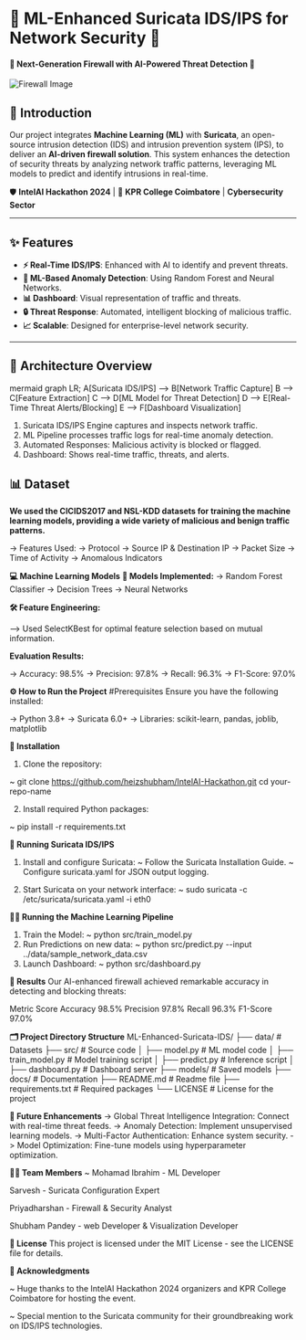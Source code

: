 # 🚀 **ML-Enhanced Suricata IDS/IPS for Network Security** 🚀

#### 🔐 **Next-Generation Firewall with AI-Powered Threat Detection** 🔐

![Firewall Image](https://example.com/firewall-image.png)

## 📜 **Introduction**

Our project integrates **Machine Learning (ML)** with **Suricata**, an open-source intrusion detection (IDS) and intrusion prevention system (IPS), to deliver an **AI-driven firewall solution**. This system enhances the detection of security threats by analyzing network traffic patterns, leveraging ML models to predict and identify intrusions in real-time.

🛡️ **IntelAI Hackathon 2024** | 🏫 **KPR College Coimbatore** | **Cybersecurity Sector**

---

## ✨ **Features**

- **⚡ Real-Time IDS/IPS**: Enhanced with AI to identify and prevent threats.
- **🧠 ML-Based Anomaly Detection**: Using Random Forest and Neural Networks.
- **📊 Dashboard**: Visual representation of traffic and threats.
- **🔒 Threat Response**: Automated, intelligent blocking of malicious traffic.
- **📈 Scalable**: Designed for enterprise-level network security.

---

## 📐 **Architecture Overview**

mermaid
graph LR;
    A[Suricata IDS/IPS] --> B[Network Traffic Capture]
    B --> C[Feature Extraction]
    C --> D[ML Model for Threat Detection]
    D --> E[Real-Time Threat Alerts/Blocking]
    E --> F[Dashboard Visualization]


1. Suricata IDS/IPS Engine captures and inspects network traffic.
2. ML Pipeline processes traffic logs for real-time anomaly detection.
3. Automated Responses: Malicious activity is blocked or flagged.
4. Dashboard: Shows real-time traffic, threats, and alerts.



## **📊 Dataset**
**We used the CICIDS2017 and NSL-KDD datasets for training the machine learning models, providing a wide variety of malicious and benign traffic patterns.**

-> Features Used:
-> Protocol
-> Source IP & Destination IP
-> Packet Size
-> Time of Activity
-> Anomalous Indicators




**💻 Machine Learning Models**
**🧠 Models Implemented:**
-> Random Forest Classifier
-> Decision Trees
-> Neural Networks

**🛠 Feature Engineering:**

--> Used SelectKBest for optimal feature selection based on mutual information.

**Evaluation Results:**

-> Accuracy: 98.5%
-> Precision: 97.8%
-> Recall: 96.3%
-> F1-Score: 97.0%

**⚙️ How to Run the Project**
#Prerequisites
Ensure you have the following installed:

-> Python 3.8+
-> Suricata 6.0+
-> Libraries: scikit-learn, pandas, joblib, matplotlib


**🔧 Installation**

1. Clone the repository:

~ git clone https://github.com/heizshubham/IntelAI-Hackathon.git
cd your-repo-name

2. Install required Python packages:

~ pip install -r requirements.txt

**🚀 Running Suricata IDS/IPS**
1. Install and configure Suricata:
  ~ Follow the Suricata Installation Guide.
  ~ Configure suricata.yaml for JSON output logging.

2. Start Suricata on your network interface:
  ~ sudo suricata -c /etc/suricata/suricata.yaml -i eth0


**🧑‍💻 Running the Machine Learning Pipeline**
1. Train the Model:
  ~ python src/train_model.py
2. Run Predictions on new data:
  ~ python src/predict.py --input ../data/sample_network_data.csv
3. Launch Dashboard:
  ~ python src/dashboard.py


**🎯 Results**
Our AI-enhanced firewall achieved remarkable accuracy in detecting and blocking threats:

Metric	    Score
Accuracy	98.5%
Precision	97.8%
Recall	    96.3%
F1-Score	97.0%


**🗂️ Project Directory Structure**
ML-Enhanced-Suricata-IDS/
├── data/                   # Datasets
├── src/                    # Source code
│   ├── model.py            # ML model code
│   ├── train_model.py      # Model training script
│   ├── predict.py          # Inference script
│   ├── dashboard.py        # Dashboard server
├── models/                 # Saved models
├── docs/                   # Documentation
├── README.md               # Readme file
├── requirements.txt        # Required packages
└── LICENSE                 # License for the project


**🌟 Future Enhancements**
-> Global Threat Intelligence Integration: Connect with real-time threat feeds.
-> Anomaly Detection: Implement unsupervised learning models.
-> Multi-Factor Authentication: Enhance system security.
-> Model Optimization: Fine-tune models using hyperparameter optimization.




**🧑‍💻 Team Members**
~ Mohamad Ibrahim - ML Developer

Sarvesh - Suricata Configuration Expert

Priyadharshan - Firewall & Security Analyst

Shubham Pandey - web Developer & Visualization Developer


**📜 License**
This project is licensed under the MIT License - see the LICENSE file for details.





**🙌 Acknowledgments**

~ Huge thanks to the IntelAI Hackathon 2024 organizers and KPR College Coimbatore for hosting the event.

~ Special mention to the Suricata community for their groundbreaking work on IDS/IPS technologies.







